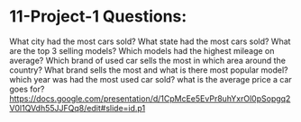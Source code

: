 # 11-Project-1 Questions:

What city had the most cars sold?
What state had the most cars sold?
What are the top 3 selling models?
Which models had the highest mileage on average?
Which brand of used car sells the most in which area around the country?
What brand sells the most and what is there most popular model?
which year was had the most used car sold?
what is the average price a car goes for?
https://docs.google.com/presentation/d/1CpMcEe5EvPr8uhYxrOl0pSopgq2V0l1QVdh55JJFQq8/edit#slide=id.p1

